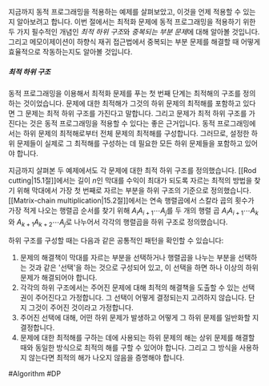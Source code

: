 지금까지 동적 프로그래밍을 적용하는 예제를 살펴보았고, 이것을 언제 적용할 수 있는지 알아보려고 합니다. 이번 절에서는 최적화 문제에 동적 프로그래밍을 적용하기 위한 두 가지 필수적인 개념인 *최적 하위 구조*와 *중복되는 부분 문제*에 대해 알아볼 것입니다. 그리고 메모이제이션이 하향식 재귀 접근법에서 중복되는 부분 문제를 해결할 때 어떻게 효율적으로 작동하는지도 알아볼 것입니다.
##### 최적 하위 구조
동적 프로그래밍을 이용해서 최적화 문제를 푸는 첫 번째 단계는 최적해의 구조를 정의하는 것이었습니다. 문제에 대한 최적해가 그것의 하위 문제의 최적해를 포함하고 있다면 그 문제는 최적 하위 구조를 가진다고 말합니다. 그리고 문제가 최적 하위 구조를 가진다는 것은 동적 프로그래밍을 적용할 수 있다는 좋은 근거입니다. 동적 프로그래밍에서는 하위 문제의 최적해로부터 전체 문제의 최적해를 구성합니다. 그러므로, 설정한 하위 문제들이 실제로 그 최적해를 구성하는 데 필요한 모든 하위 문제들을 포함하고 있어야 합니다.

지금까지 살펴본 두 예제에서도 각 문제에 대한 최적 하위 구조를 정의했습니다. [[Rod cutting|15.1절]]에서는 길이 $n$인 막대를 수익이 최대가 되도록 자르는 최적의 방법을 찾기 위해 막대에서 가장 첫 번째로 자르는 부분을 하위 구조의 기준으로 정의했습니다. [[Matrix-chain multiplication|15.2절]]에서는 연속 행렬곱에서 스칼라 곱의 횟수가 가장 적게 나오는 행렬곱 순서를 찾기 위해 $A_i A_{i + 1} \cdots A_j$를 두 개의 행렬 곱 $A_i A_{i + 1} \cdots A_k$와 $A_{k + 1} A_{k + 2} \cdots A_j$로 나누어서 각각의 행렬곱을 하위 구조로 정의했습니다.

하위 구조를 구성할 때는 다음과 같은 공통적인 패턴을 확인할 수 있습니다:
1. 문제의 해결책이 막대를 자르는 부분을 선택하거나 행렬곱을 나누는 부분을 선택하는 것과 같은 '선택'을 하는 것으로 구성되어 있고, 이 선택을 하면 하나 이상의 하위 문제가 해결되어야 합니다.
2. 각각의 하위 구조에서는 주어진 문제에 대해 최적의 해결책을 도출할 수 있는 선택권이 주어진다고 가정합니다. 그 선택이 어떻게 결정되는지 고려하지 않습니다. 단지 그것이 주어진 것이라고 가정합니다.
3. 주어진 선택에 대해, 어떤 하위 문제가 발생하고 어떻게 그 하위 문제를 일반화할 지 결정합니다.
4. 문제에 대한 최적해를 구하는 데에 사용되는 하위 문제의 해는 상위 문제를 해결할 때와 동일한 방식으로 최적의 해를 구할 수 있어야 합니다. 그리고 그 방식을 사용하지 않는다면 최적의 해가 나오지 않음을 증명해야 합니다. 

#Algorithm #DP 